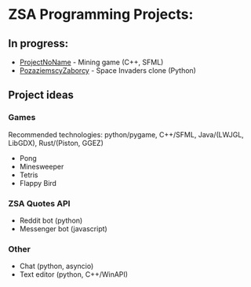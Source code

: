# ZSA Programming Projects:

## In progress:
- [ProjectNoName](https://github.com/ZSAInfProject/ProjectNoName) - Mining game (C++, SFML)
- [PozaziemscyZaborcy](https://github.com/ZSAInfProject/PozaziemscyZaborcy) - Space Invaders clone (Python)

## Project ideas
### Games
Recommended technologies: python/pygame, C++/SFML, Java/(LWJGL, LibGDX), Rust/(Piston, GGEZ)
- Pong
- Minesweeper
- Tetris
- Flappy Bird

### ZSA Quotes API
- Reddit bot (python)
- Messenger bot (javascript)

### Other
- Chat (python, asyncio)
- Text editor (python, C++/WinAPI)
